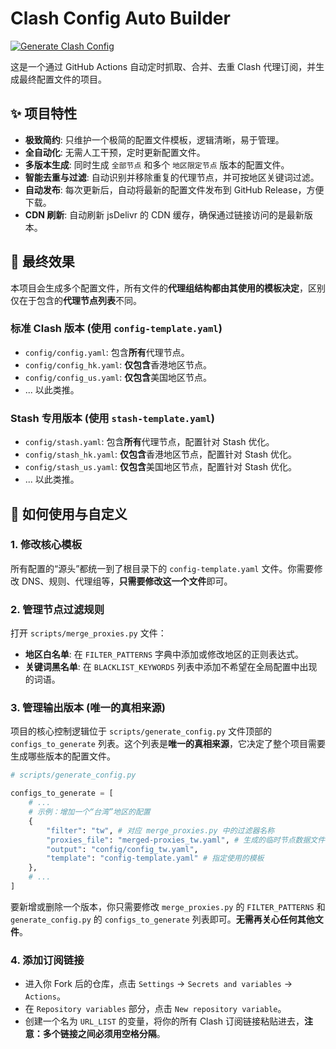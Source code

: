 
# Clash Config Auto Builder

[![Generate Clash Config](https://github.com/busymilk/clash_config_auto_build/actions/workflows/clash-config.yml/badge.svg)](https://github.com/busymilk/clash_config_auto_build/actions/workflows/clash-config.yml)

这是一个通过 GitHub Actions 自动定时抓取、合并、去重 Clash 代理订阅，并生成最终配置文件的项目。

## ✨ 项目特性

- **极致简约**: 只维护一个极简的配置文件模板，逻辑清晰，易于管理。
- **全自动化**: 无需人工干预，定时更新配置文件。
- **多版本生成**: 同时生成 `全部节点` 和多个 `地区限定节点` 版本的配置文件。
- **智能去重与过滤**: 自动识别并移除重复的代理节点，并可按地区关键词过滤。
- **自动发布**: 每次更新后，自动将最新的配置文件发布到 GitHub Release，方便下载。
- **CDN 刷新**: 自动刷新 jsDelivr 的 CDN 缓存，确保通过链接访问的是最新版本。

## 🚀 最终效果

本项目会生成多个配置文件，所有文件的**代理组结构都由其使用的模板决定**，区别仅在于包含的**代理节点列表**不同。

### 标准 Clash 版本 (使用 `config-template.yaml`)
- `config/config.yaml`: 包含**所有**代理节点。
- `config/config_hk.yaml`: **仅包含**香港地区节点。
- `config/config_us.yaml`: **仅包含**美国地区节点。
- ... 以此类推。

### Stash 专用版本 (使用 `stash-template.yaml`)
- `config/stash.yaml`: 包含**所有**代理节点，配置针对 Stash 优化。
- `config/stash_hk.yaml`: **仅包含**香港地区节点，配置针对 Stash 优化。
- `config/stash_us.yaml`: **仅包含**美国地区节点，配置针对 Stash 优化。
- ... 以此类推。

## 🔧 如何使用与自定义

### 1. 修改核心模板

所有配置的“源头”都统一到了根目录下的 `config-template.yaml` 文件。你需要修改 DNS、规则、代理组等，**只需要修改这一个文件**即可。

### 2. 管理节点过滤规则

打开 `scripts/merge_proxies.py` 文件：
- **地区白名单**: 在 `FILTER_PATTERNS` 字典中添加或修改地区的正则表达式。
- **关键词黑名单**: 在 `BLACKLIST_KEYWORDS` 列表中添加不希望在全局配置中出现的词语。

### 3. 管理输出版本 (唯一的真相来源)

项目的核心控制逻辑位于 `scripts/generate_config.py` 文件顶部的 `configs_to_generate` 列表。这个列表是**唯一的真相来源**，它决定了整个项目需要生成哪些版本的配置文件。

```python
# scripts/generate_config.py

configs_to_generate = [
    # ...
    # 示例：增加一个“台湾”地区的配置
    {
        "filter": "tw", # 对应 merge_proxies.py 中的过滤器名称
        "proxies_file": "merged-proxies_tw.yaml", # 生成的临时节点数据文件名
        "output": "config/config_tw.yaml",
        "template": "config-template.yaml" # 指定使用的模板
    },
    # ...
]
```

要新增或删除一个版本，你只需要修改 `merge_proxies.py` 的 `FILTER_PATTERNS` 和 `generate_config.py` 的 `configs_to_generate` 列表即可。**无需再关心任何其他文件**。

### 4. 添加订阅链接

- 进入你 Fork 后的仓库，点击 `Settings` -> `Secrets and variables` -> `Actions`。
- 在 `Repository variables` 部分，点击 `New repository variable`。
- 创建一个名为 `URL_LIST` 的变量，将你的所有 Clash 订阅链接粘贴进去，**注意：多个链接之间必须用空格分隔**。
